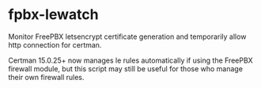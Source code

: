 # fpbx-lewatch
Monitor FreePBX letsencrypt certificate generation and temporarily allow http connection for certman.

Certman 15.0.25+ now manages le rules automatically if using the FreePBX firewall module, but this script may still be useful for those who manage their own firewall rules.

